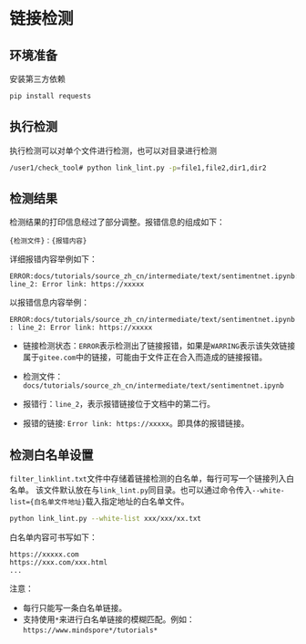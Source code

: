 # 链接检测

## 环境准备

安装第三方依赖

```bash
pip install requests
```

## 执行检测

执行检测可以对单个文件进行检测，也可以对目录进行检测

```bash
/user1/check_tool# python link_lint.py -p=file1,file2,dir1,dir2
```

## 检测结果

检测结果的打印信息经过了部分调整。报错信息的组成如下：

```text
{检测文件}：{报错内容}
```

详细报错内容举例如下：

```text
ERROR:docs/tutorials/source_zh_cn/intermediate/text/sentimentnet.ipynb: line_2: Error link: https://xxxxx
```

以报错信息内容举例：

`ERROR:docs/tutorials/source_zh_cn/intermediate/text/sentimentnet.ipynb: line_2: Error link: https://xxxxx`

- 链接检测状态：`ERROR`表示检测出了链接报错，如果是`WARRING`表示该失效链接属于`gitee.com`中的链接，可能由于文件正在合入而造成的链接报错。

- 检测文件：`docs/tutorials/source_zh_cn/intermediate/text/sentimentnet.ipynb`

- 报错行：`line_2`，表示报错链接位于文档中的第二行。

- 报错的链接: `Error link: https://xxxxx`。即具体的报错链接。

## 检测白名单设置

`filter_linklint.txt`文件中存储着链接检测的白名单，每行可写一个链接列入白名单。
该文件默认放在与`link_lint.py`同目录。也可以通过命令传入`--white-list={白名单文件地址}`载入指定地址的白名单文件。

```bash
python link_lint.py --white-list xxx/xxx/xx.txt
```

白名单内容可书写如下：

```text
https://xxxxx.com
https://xxx.com/xxx.html
...
```

注意：

- 每行只能写一条白名单链接。
- 支持使用`*`来进行白名单链接的模糊匹配。例如：`https://www.mindspore*/tutorials*`